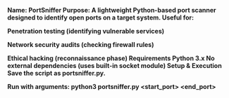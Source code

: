 
<b>Name: PortSniffer<b/>
<b>Purpose:</b> A lightweight Python-based port scanner designed to identify open ports on a target system. Useful for:

Penetration testing (identifying vulnerable services)

Network security audits (checking firewall rules)

Ethical hacking (reconnaissance phase)
<b>Requirements</b>
Python 3.x
No external dependencies (uses built-in socket module)
Setup & Execution
Save the script as portsniffer.py.

Run with arguments:
<b>python3 portsniffer.py <target> <start_port> <end_port></b>
